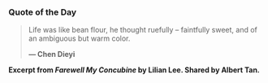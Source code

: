 ### Quote of the Day

> Life was like bean flour, he thought ruefully – faintfully sweet, and of an ambiguous but warm color.
>
> **— Chen Dieyi**

**Excerpt from *Farewell My Concubine* by Lilian Lee. Shared by Albert Tan.**
